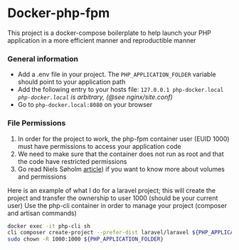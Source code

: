 # Docker-php-fpm

This project is a docker-compose boilerplate to help launch your PHP application in a more efficient manner and reproductible manner

### General information
* Add a .env file in your project. The `PHP_APPLICATION_FOLDER` variable should point to your application path
* Add the following entry to your hosts file: `127.0.0.1 php-docker.local` *`php-docker.local` is arbitrary, (@see nginx/site.conf)*
* Go to `php-docker.local:8080` on your browser

### File Permissions

 1. In order for the project to work, the php-fpm container user (EUID 1000) must have permissions to access your application code
 2. We need to make sure that the container does not run as root and that the code have restricted permissions
 3. Go read Niels Søholm [article](https://medium.com/@nielssj/docker-volumes-and-file-system-permissions-772c1aee23ca)) if you want to know more about volumes and permissions

Here is an example of what I do for a laravel project; this will create the project and transfer the ownership to user 1000 (should be your current user)
Use the php-cli container in order to manage your project (composer and artisan commands)

```sh
docker exec -it php-cli sh
cli composer create-project --prefer-dist laravel/laravel ${PHP_APPLICATION_FOLDER}
sudo chown -R 1000:1000 ${PHP_APPLICATION_FOLDER}
```
